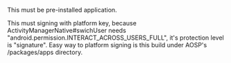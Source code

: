 This must be pre-installed application.

This must signing with platform key, because ActivityManagerNative#swichUser needs 
"android.permission.INTERACT_ACROSS_USERS_FULL", it's protection level is "signature".
Easy way to platform signing is this build under AOSP's /packages/apps directory.
